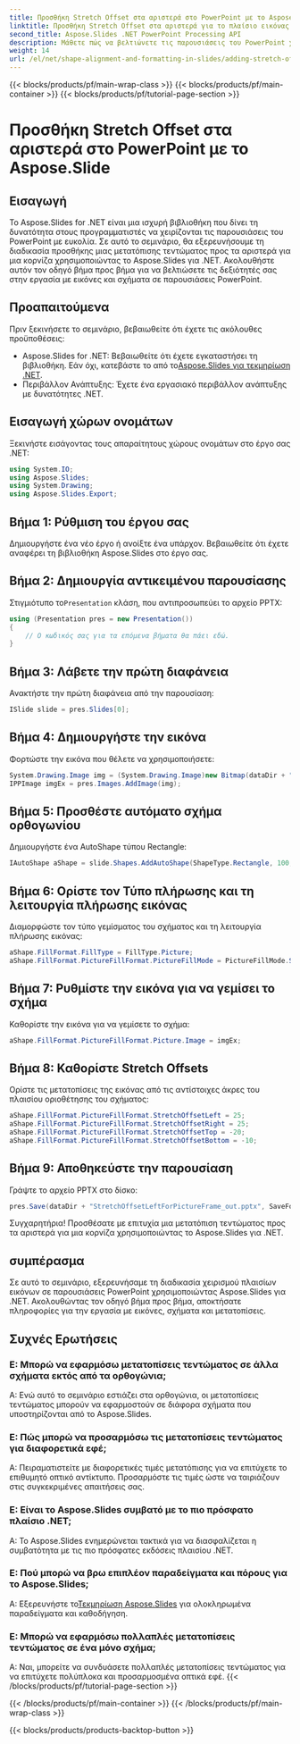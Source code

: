 ```yaml
---
title: Προσθήκη Stretch Offset στα αριστερά στο PowerPoint με το Aspose.Slide
linktitle: Προσθήκη Stretch Offset στα αριστερά για το πλαίσιο εικόνας στο Aspose.Slides
second_title: Aspose.Slides .NET PowerPoint Processing API
description: Μάθετε πώς να βελτιώνετε τις παρουσιάσεις του PowerPoint χρησιμοποιώντας το Aspose.Slides για .NET. Ακολουθήστε τον βήμα προς βήμα οδηγό μας για να προσθέσετε μετατόπιση τεντώματος προς τα αριστερά για κορνίζες.
weight: 14
url: /el/net/shape-alignment-and-formatting-in-slides/adding-stretch-offset-left-picture-frame/
---
```


{{< blocks/products/pf/main-wrap-class >}}
{{< blocks/products/pf/main-container >}}
{{< blocks/products/pf/tutorial-page-section >}}

# Προσθήκη Stretch Offset στα αριστερά στο PowerPoint με το Aspose.Slide

## Εισαγωγή
Το Aspose.Slides for .NET είναι μια ισχυρή βιβλιοθήκη που δίνει τη δυνατότητα στους προγραμματιστές να χειρίζονται τις παρουσιάσεις του PowerPoint με ευκολία. Σε αυτό το σεμινάριο, θα εξερευνήσουμε τη διαδικασία προσθήκης μιας μετατόπισης τεντώματος προς τα αριστερά για μια κορνίζα χρησιμοποιώντας το Aspose.Slides για .NET. Ακολουθήστε αυτόν τον οδηγό βήμα προς βήμα για να βελτιώσετε τις δεξιότητές σας στην εργασία με εικόνες και σχήματα σε παρουσιάσεις PowerPoint.
## Προαπαιτούμενα
Πριν ξεκινήσετε το σεμινάριο, βεβαιωθείτε ότι έχετε τις ακόλουθες προϋποθέσεις:
-  Aspose.Slides for .NET: Βεβαιωθείτε ότι έχετε εγκαταστήσει τη βιβλιοθήκη. Εάν όχι, κατεβάστε το από το[Aspose.Slides για τεκμηρίωση .NET](https://reference.aspose.com/slides/net/).
- Περιβάλλον Ανάπτυξης: Έχετε ένα εργασιακό περιβάλλον ανάπτυξης με δυνατότητες .NET.
## Εισαγωγή χώρων ονομάτων
Ξεκινήστε εισάγοντας τους απαραίτητους χώρους ονομάτων στο έργο σας .NET:
```csharp
using System.IO;
using Aspose.Slides;
using System.Drawing;
using Aspose.Slides.Export;
```
## Βήμα 1: Ρύθμιση του έργου σας
Δημιουργήστε ένα νέο έργο ή ανοίξτε ένα υπάρχον. Βεβαιωθείτε ότι έχετε αναφέρει τη βιβλιοθήκη Aspose.Slides στο έργο σας.
## Βήμα 2: Δημιουργία αντικειμένου παρουσίασης
 Στιγμιότυπο το`Presentation` κλάση, που αντιπροσωπεύει το αρχείο PPTX:
```csharp
using (Presentation pres = new Presentation())
{
    // Ο κωδικός σας για τα επόμενα βήματα θα πάει εδώ.
}
```
## Βήμα 3: Λάβετε την πρώτη διαφάνεια
Ανακτήστε την πρώτη διαφάνεια από την παρουσίαση:
```csharp
ISlide slide = pres.Slides[0];
```
## Βήμα 4: Δημιουργήστε την εικόνα
Φορτώστε την εικόνα που θέλετε να χρησιμοποιήσετε:
```csharp
System.Drawing.Image img = (System.Drawing.Image)new Bitmap(dataDir + "aspose-logo.jpg");
IPPImage imgEx = pres.Images.AddImage(img);
```
## Βήμα 5: Προσθέστε αυτόματο σχήμα ορθογωνίου
Δημιουργήστε ένα AutoShape τύπου Rectangle:
```csharp
IAutoShape aShape = slide.Shapes.AddAutoShape(ShapeType.Rectangle, 100, 100, 300, 300);
```
## Βήμα 6: Ορίστε τον Τύπο πλήρωσης και τη λειτουργία πλήρωσης εικόνας
Διαμορφώστε τον τύπο γεμίσματος του σχήματος και τη λειτουργία πλήρωσης εικόνας:
```csharp
aShape.FillFormat.FillType = FillType.Picture;
aShape.FillFormat.PictureFillFormat.PictureFillMode = PictureFillMode.Stretch;
```
## Βήμα 7: Ρυθμίστε την εικόνα για να γεμίσει το σχήμα
Καθορίστε την εικόνα για να γεμίσετε το σχήμα:
```csharp
aShape.FillFormat.PictureFillFormat.Picture.Image = imgEx;
```
## Βήμα 8: Καθορίστε Stretch Offsets
Ορίστε τις μετατοπίσεις της εικόνας από τις αντίστοιχες άκρες του πλαισίου οριοθέτησης του σχήματος:
```csharp
aShape.FillFormat.PictureFillFormat.StretchOffsetLeft = 25;
aShape.FillFormat.PictureFillFormat.StretchOffsetRight = 25;
aShape.FillFormat.PictureFillFormat.StretchOffsetTop = -20;
aShape.FillFormat.PictureFillFormat.StretchOffsetBottom = -10;
```
## Βήμα 9: Αποθηκεύστε την παρουσίαση
Γράψτε το αρχείο PPTX στο δίσκο:
```csharp
pres.Save(dataDir + "StretchOffsetLeftForPictureFrame_out.pptx", SaveFormat.Pptx);
```
Συγχαρητήρια! Προσθέσατε με επιτυχία μια μετατόπιση τεντώματος προς τα αριστερά για μια κορνίζα χρησιμοποιώντας το Aspose.Slides για .NET.
## συμπέρασμα
Σε αυτό το σεμινάριο, εξερευνήσαμε τη διαδικασία χειρισμού πλαισίων εικόνων σε παρουσιάσεις PowerPoint χρησιμοποιώντας Aspose.Slides για .NET. Ακολουθώντας τον οδηγό βήμα προς βήμα, αποκτήσατε πληροφορίες για την εργασία με εικόνες, σχήματα και μετατοπίσεις.
## Συχνές Ερωτήσεις
### Ε: Μπορώ να εφαρμόσω μετατοπίσεις τεντώματος σε άλλα σχήματα εκτός από τα ορθογώνια;
Α: Ενώ αυτό το σεμινάριο εστιάζει στα ορθογώνια, οι μετατοπίσεις τεντώματος μπορούν να εφαρμοστούν σε διάφορα σχήματα που υποστηρίζονται από το Aspose.Slides.
### Ε: Πώς μπορώ να προσαρμόσω τις μετατοπίσεις τεντώματος για διαφορετικά εφέ;
Α: Πειραματιστείτε με διαφορετικές τιμές μετατόπισης για να επιτύχετε το επιθυμητό οπτικό αντίκτυπο. Προσαρμόστε τις τιμές ώστε να ταιριάζουν στις συγκεκριμένες απαιτήσεις σας.
### Ε: Είναι το Aspose.Slides συμβατό με το πιο πρόσφατο πλαίσιο .NET;
Α: Το Aspose.Slides ενημερώνεται τακτικά για να διασφαλίζεται η συμβατότητα με τις πιο πρόσφατες εκδόσεις πλαισίου .NET.
### Ε: Πού μπορώ να βρω επιπλέον παραδείγματα και πόρους για το Aspose.Slides;
 Α: Εξερευνήστε το[Τεκμηρίωση Aspose.Slides](https://reference.aspose.com/slides/net/) για ολοκληρωμένα παραδείγματα και καθοδήγηση.
### Ε: Μπορώ να εφαρμόσω πολλαπλές μετατοπίσεις τεντώματος σε ένα μόνο σχήμα;
Α: Ναι, μπορείτε να συνδυάσετε πολλαπλές μετατοπίσεις τεντώματος για να επιτύχετε πολύπλοκα και προσαρμοσμένα οπτικά εφέ.
{{< /blocks/products/pf/tutorial-page-section >}}

{{< /blocks/products/pf/main-container >}}
{{< /blocks/products/pf/main-wrap-class >}}

{{< blocks/products/products-backtop-button >}}
